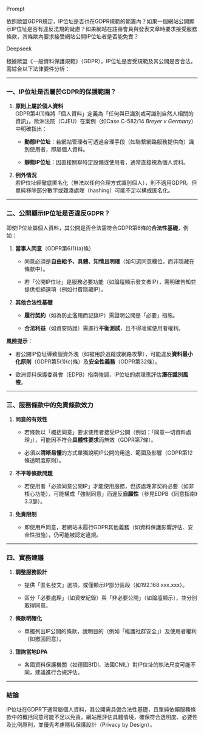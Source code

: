 Prompt

依照歐盟GDPR規定，IP位址是否也在GDPR規範的範籌內？如果一個網站公開顯示IP位址是否有違反法規的疑慮？如果網站在註冊會員與發表文章時要求接受服務條款，其條欺內要求接受網站公開IP位址者是否能免責？

Deepseek

根據歐盟《一般資料保護規範》（GDPR），IP位址是否受規範及其公開是否合法，需綜合以下法律要件分析：

----------

### **一、IP位址是否屬於GDPR的保護範圍？**

1.  **原則上屬於個人資料**  
    GDPR第4(1)條將「個人資料」定義為「任何與已識別或可識別自然人相關的資訊」。歐洲法院（CJEU）在案例（如Case C-582/14 _Breyer v Germany_）中明確指出：
    
    -   **動態IP位址**：若網站管理者可透過合理手段（如聯繫網路服務提供商）識別使用者，即屬個人資料。
        
    -   **靜態IP位址**：因直接關聯特定設備或使用者，通常直接視為個人資料。
        
2.  **例外情況**  
    若IP位址經徹底匿名化（無法以任何合理方式識別個人），則不適用GDPR。但單純移除部分數字或雜湊處理（hashing）可能不足以構成匿名化。
    

----------

### **二、公開顯示IP位址是否違反GDPR？**

即使IP位址屬個人資料，其公開是否合法需符合GDPR第6條的**合法性基礎**，例如：

1.  **當事人同意**（GDPR第6(1)(a)條）
    
    -   同意必須是**自由給予、具體、知情且明確**（如勾選同意欄位，而非隱藏在條款中）。
        
    -   若「公開IP位址」是服務必要功能（如論壇顯示發文者IP），需明確告知並提供拒絕選項（例如付費隱藏IP）。
        
2.  **其他合法性基礎**
    
    -   **履行契約**（如為防止濫用而記錄IP）需證明公開是「必要」措施。
        
    -   **合法利益**（如資安防護）需進行**平衡測試**，且不得凌駕使用者權利。
        

**風險提示**：

-   若公開IP位址導致個資外洩（如被用於追蹤或網路攻擊），可能違反**資料最小化原則**（GDPR第5(1)(c)條）及**安全性義務**（GDPR第32條）。
    
-   歐洲資料保護委員會（EDPB）指南強調，IP位址的處理應評估**潛在識別風險**。
    

----------

### **三、服務條款中的免責條款效力**

1.  **同意的有效性**
    
    -   若條款以「概括同意」要求使用者接受IP公開（例如：「同意一切資料處理」），可能因不符合**具體性要求**而無效（GDPR第7條）。
        
    -   必須以**清晰易懂**的方式單獨說明IP公開的用途、範圍及影響（GDPR第12條透明度原則）。
        
2.  **不平等條款問題**
    
    -   若使用者「必須同意公開IP」才能使用服務，但該處理非契約必要（如非核心功能），可能構成「強制同意」而違反**自願性**（參見EDPB《同意指南》3.3節）。
        
3.  **免責限制**
    
    -   即使用戶同意，若網站未履行GDPR其他義務（如資料保護影響評估、安全性措施），仍可能被認定違規。
        

----------

### **四、實務建議**

1.  **調整服務設計**
    
    -   提供「匿名發文」選項，或僅顯示IP部分區段（如192.168.xxx.xxx）。
        
    -   區分「必要處理」（如資安紀錄）與「非必要公開」（如論壇顯示），並分別取得同意。
        
2.  **條款明確化**
    
    -   單獨列出IP公開的條款，說明目的（例如「維護社群安全」）及使用者權利（如撤回同意）。
        
3.  **諮詢當地DPA**
    
    -   各國資料保護機關（如德國BfDI、法國CNIL）對IP位址的執法尺度可能不同，建議進行合規評估。
        

----------

### **結論**

IP位址在GDPR下通常屬個人資料，其公開需具備合法性基礎，且單純依賴服務條款中的概括同意可能不足以免責。網站應評估具體情境，確保符合透明度、必要性及比例原則，並優先考慮隱私保護設計（Privacy by Design）。

